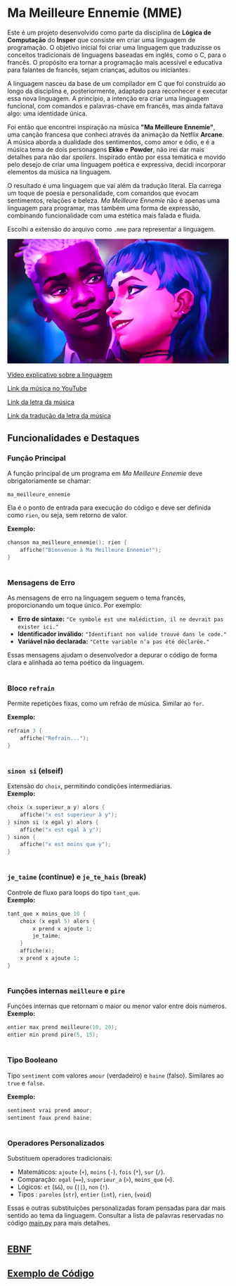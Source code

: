 # Ma Meilleure Ennemie (MME)

Este é um projeto desenvolvido como parte da disciplina de **Lógica de Computação** do **Insper** que consiste em criar uma linguagem de programação. O objetivo inicial foi criar uma linguagem que traduzisse os conceitos tradicionais de linguagens baseadas em inglês, como o C, para o francês. O propósito era tornar a programação mais acessível e educativa para falantes de francês, sejam crianças, adultos ou iniciantes.

A linguagem nasceu da base de um compilador em C que foi construído ao longo da disciplina e, posteriormente, adaptado para reconhecer e executar essa nova linguagem. A princípio, a intenção era criar uma linguagem funcional, com comandos e palavras-chave em francês, mas ainda faltava algo: uma identidade única.

Foi então que encontrei inspiração na música **"Ma Meilleure Ennemie"**, uma canção francesa que conheci através da animação da Netflix **Arcane**. A música aborda a dualidade dos sentimentos, como amor e ódio, e é a música tema de dois personagens **Ekko** e **Powder**, não irei dar mais detalhes para não dar _spoilers_. Inspirado então por essa temática e movido pelo desejo de criar uma linguagem poética e expressiva, decidi incorporar elementos da música na linguagem.

O resultado é uma linguagem que vai além da tradução literal. Ela carrega um toque de poesia e personalidade, com comandos que evocam sentimentos, relações e beleza. *Ma Meilleure Ennemie* não é apenas uma linguagem para programar, mas também uma forma de expressão, combinando funcionalidade com uma estética mais falada e fluida.

Escolhi a extensão do arquivo como `.mme` para representar a linguagem.

![](timebomb.png)

[Vídeo explicativo sobre a linguagem](https://drive.google.com/file/d/10YThpiDaOlq5b40yW7wbkWA9v_9WyZ_U/view?usp=sharing)

[Link da música no YouTube](https://www.youtube.com/watch?v=1F3OGIFnW1k)

[Link da letra da música](https://genius.com/Stromae-and-pomme-ma-meilleure-ennemie-lyrics)

[Link da tradução da letra da música](https://www.letras.mus.br/stromae/ma-meilleure-ennemie-feat-pomme/traducao.html)



## Funcionalidades e Destaques

### **Função Principal**

A função principal de um programa em *Ma Meilleure Ennemie* deve obrigatoriamente se chamar:

```
ma_meilleure_ennemie
```

Ela é o ponto de entrada para execução do código e deve ser definida como `rien`, ou seja, sem retorno de valor.

**Exemplo:**

```c
chanson ma_meilleure_ennemie(): rien {
    affiche("Bienvenue à Ma Meilleure Ennemie!");
}
```

#

### **Mensagens de Erro**

As mensagens de erro na linguagem seguem o tema francês, proporcionando um toque único. Por exemplo:

- **Erro de sintaxe:** `"Ce symbole est une malédiction, il ne devrait pas exister ici."`  
- **Identificador inválido:** `"Identifiant non valide trouvé dans le code."`  
- **Variável não declarada:** `"Cette variable n’a pas été déclarée."`  

Essas mensagens ajudam o desenvolvedor a depurar o código de forma clara e alinhada ao tema poético da linguagem.

#



### **Bloco `refrain`**

Permite repetições fixas, como um refrão de música. Similar ao `for`.

**Exemplo:**
```c
refrain 3 {
    affiche("Refrain...");
}
```

#

### **`sinon si` (elseif)**

Extensão do `choix`, permitindo condições intermediárias.  
**Exemplo:**
```c
choix (x superieur_a y) alors {
    affiche("x est superieur à y");
} sinon si (x egal y) alors {
    affiche("x est egal à y");
} sinon {
    affiche("x est moins que y");
}
```

#

### **`je_taime` (continue) e `je_te_hais` (break)**

Controle de fluxo para loops do tipo `tant_que`.  
**Exemplo:**
```c
tant_que x moins_que 10 {
    choix (x egal 5) alors {
        x prend x ajoute 1;
        je_taime;
    }
    affiche(x);
    x prend x ajoute 1;
}
```

#

### **Funções internas `meilleure` e `pire`**

Funções internas que retornam o maior ou menor valor entre dois números.  
**Exemplo:**
```c
entier max prend meilleure(10, 20);
entier min prend pire(5, 15);
```

#

### **Tipo Booleano**

Tipo `sentiment` com valores `amour` (verdadeiro) e `haine` (falso). Similares ao `true` e `false`. 

**Exemplo:**
```c
sentiment vrai prend amour;
sentiment faux prend haine;
```

#

### **Operadores Personalizados**

Substituem operadores tradicionais:
- Matemáticos: `ajoute` (`+`), `moins` (`-`), `fois` (`*`), `sur` (`/`).
- Comparação: `egal` (`==`), `superieur_a` (`>`), `moins_que` (`<`).
- Lógicos: `et` (`&&`), `ou` (`||`), `non` (`!`).
- Tipos : `paroles` (`str`), `entier` (`int`), `rien`, (`void`)

Essas e outras substituições personalizadas foram pensadas para dar mais sentido ao tema da linguagem. Consultar a lista de palavras reservadas no código [main.py](main.py) para mais detalhes.


#
## [EBNF](ebnf.md)

## [Exemplo de Código](test.md)
